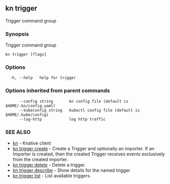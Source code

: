 ## kn trigger

Trigger command group

### Synopsis

Trigger command group

```
kn trigger [flags]
```

### Options

```
  -h, --help   help for trigger
```

### Options inherited from parent commands

```
      --config string       kn config file (default is $HOME/.kn/config.yaml)
      --kubeconfig string   kubectl config file (default is $HOME/.kube/config)
      --log-http            log http traffic
```

### SEE ALSO

* [kn](kn.md)	 - Knative client
* [kn trigger create](kn_trigger_create.md)	 - Create a Trigger and optionally an importer. If an Importer is created, then the created Trigger receives events exclusively from the created importer.
* [kn trigger delete](kn_trigger_delete.md)	 - Delete a trigger.
* [kn trigger describe](kn_trigger_describe.md)	 - Show details for the named trigger
* [kn trigger list](kn_trigger_list.md)	 - List available triggers.

